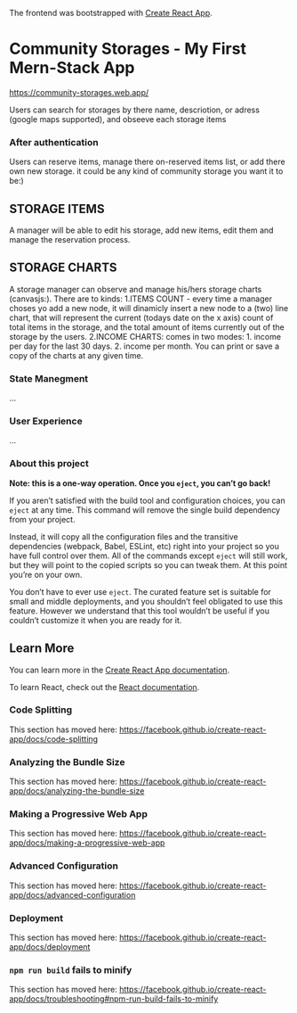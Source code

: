 The frontend was bootstrapped with [Create React App](https://github.com/facebook/create-react-app). 

# Community Storages - My First Mern-Stack App

https://community-storages.web.app/

Users can search for storages by there name, descriotion, or adress (google maps supported), and obseeve each storage items

### After authentication

Users can reserve items, manage there on-reserved items list, or add there own new storage. it could be any kind of community storage you want it to be:) 

## STORAGE ITEMS

A manager will be able to edit his storage, add new items, edit them and manage the reservation process.

## STORAGE CHARTS

A storage manager can observe and manage his/hers storage charts (canvasjs:). There are to kinds: 1.ITEMS COUNT - every time a manager choses yo add a new node, it will dinamicly insert a new node to a (two) line chart, that will represent the current (todays date on the x axis) count of total items in the storage, and the total amount of items currently out of the storage by the users. 2.INCOME CHARTS: comes in two modes: 1. income per day for the last 30 days. 2. income per month.
You can print or save a copy of the charts at any given time. 

### State Manegment

...

### User Experience

...

### About this project

**Note: this is a one-way operation. Once you `eject`, you can’t go back!**

If you aren’t satisfied with the build tool and configuration choices, you can `eject` at any time. This command will remove the single build dependency from your project.

Instead, it will copy all the configuration files and the transitive dependencies (webpack, Babel, ESLint, etc) right into your project so you have full control over them. All of the commands except `eject` will still work, but they will point to the copied scripts so you can tweak them. At this point you’re on your own.

You don’t have to ever use `eject`. The curated feature set is suitable for small and middle deployments, and you shouldn’t feel obligated to use this feature. However we understand that this tool wouldn’t be useful if you couldn’t customize it when you are ready for it.

## Learn More

You can learn more in the [Create React App documentation](https://facebook.github.io/create-react-app/docs/getting-started).

To learn React, check out the [React documentation](https://reactjs.org/).

### Code Splitting

This section has moved here: https://facebook.github.io/create-react-app/docs/code-splitting

### Analyzing the Bundle Size

This section has moved here: https://facebook.github.io/create-react-app/docs/analyzing-the-bundle-size

### Making a Progressive Web App

This section has moved here: https://facebook.github.io/create-react-app/docs/making-a-progressive-web-app

### Advanced Configuration

This section has moved here: https://facebook.github.io/create-react-app/docs/advanced-configuration

### Deployment

This section has moved here: https://facebook.github.io/create-react-app/docs/deployment

### `npm run build` fails to minify

This section has moved here: https://facebook.github.io/create-react-app/docs/troubleshooting#npm-run-build-fails-to-minify
